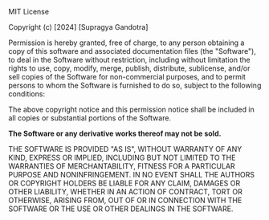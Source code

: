 MIT License

Copyright (c) [2024] [Supragya Gandotra]

Permission is hereby granted, free of charge, to any person obtaining a copy
of this software and associated documentation files (the "Software"), to deal
in the Software without restriction, including without limitation the rights
to use, copy, modify, merge, publish, distribute, sublicense, and/or sell
copies of the Software for non-commercial purposes, and to permit persons
to whom the Software is furnished to do so, subject to the following conditions:

The above copyright notice and this permission notice shall be included in all
copies or substantial portions of the Software.

**The Software or any derivative works thereof may not be sold.**

THE SOFTWARE IS PROVIDED "AS IS", WITHOUT WARRANTY OF ANY KIND, EXPRESS OR
IMPLIED, INCLUDING BUT NOT LIMITED TO THE WARRANTIES OF MERCHANTABILITY,
FITNESS FOR A PARTICULAR PURPOSE AND NONINFRINGEMENT. IN NO EVENT SHALL THE
AUTHORS OR COPYRIGHT HOLDERS BE LIABLE FOR ANY CLAIM, DAMAGES OR OTHER
LIABILITY, WHETHER IN AN ACTION OF CONTRACT, TORT OR OTHERWISE, ARISING FROM,
OUT OF OR IN CONNECTION WITH THE SOFTWARE OR THE USE OR OTHER DEALINGS IN THE
SOFTWARE.
